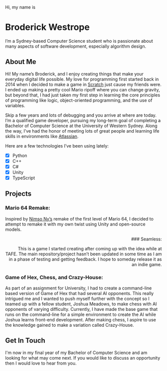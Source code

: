 Hi, my name is
# Broderick Westrope

I’m a Sydney-based Computer Science student who is passionate about many aspects of software development, especially algorithm design.

## About Me

Hi! My name’s Broderick, and I enjoy creating things that make your everyday digital life possible. My love for programming first started back in 2014 when I decided to make a game in [Scratch](https://scratch.mit.edu/) just cause my friends were. I ended up making a pretty cool Mario ripoff where you can change gravity, but beyond that, I had just taken my first step in learning the core principles of programming like logic, object-oriented programming, and the use of variables.

Skip a few years and lots of debugging and you arrive at where are today. I’m a qualified game developer, pursuing my long-term goal of completing a Bachelor of Computer Science at the University of Western Sydney. Along the way, I’ve had the honor of meeting lots of great people and learning life skills in environments like [Atlassian](https://www.atlassian.com/).

Here are a few technologies I’ve been using lately:

- [x] Python
- [x] C++
- [x] C#
- [x] Unity
- [x] TypeScript

## Projects

### Mario 64 Remake:
Inspired by [Nimso Ny’s](https://www.youtube.com/channel/UCgQlIfKzMdicB4vE69JjW_A) remake of the first level of Mario 64, I decided to attempt to remake it with my own twist using Unity and open-source models.

<div style="text-align: right"> ### Seamless:

This is a game I started creating after coming up with the idea while at TAFE. The main repository/project hasn’t been updated in some time as I am in a phase of testing and getting feedback. I hope to someday release it as an indie game. </div>

### Game of Hex, Chess, and Crazy-House:
As part of an assignment for University, I had to create a command-line based version of Game of Hex that had several AI opponents. This really intrigued me and I wanted to push myself further with the concept so I teamed up with a fellow student, Joshua Meadows, to make chess with AI opponents of varying difficulty. Currently, I have made the base game that runs on the command-line for a simple environment to create the AI while Joshua learns front-end development. After making chess, I aspire to use the knowledge gained to make a variation called Crazy-House.


## Get In Touch

I'm now in my final year of my Bachelor of Computer Science and am looking for what may come next. If you would like to discuss an opportunity then I would love to hear from you.
